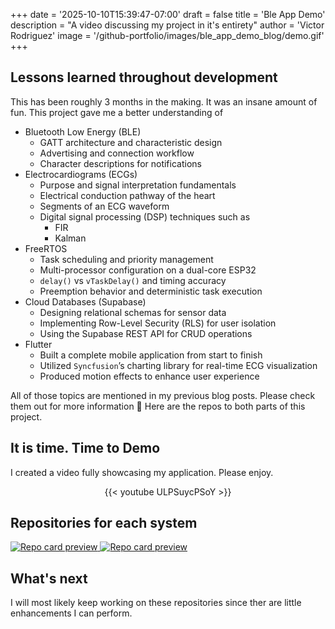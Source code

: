 +++
date = '2025-10-10T15:39:47-07:00'
draft = false
title = 'Ble App Demo'
description = "A video discussing my project in it's entirety"
author = 'Victor Rodriguez'
image = '/github-portfolio/images/ble_app_demo_blog/demo.gif'
+++

## <span class="jonquil-yellow-text"> Lessons learned throughout development </span>
This has been roughly 3 months in the making.
It was an insane amount of fun. This project gave me a better understanding of 
- Bluetooth Low Energy (BLE)
    - GATT architecture and characteristic design
    - Advertising and connection workflow
    - Character descriptions for notifications
- Electrocardiograms (ECGs)
    - Purpose and signal interpretation fundamentals
    - Electrical conduction pathway of the heart
    - Segments of an ECG waveform
    - Digital signal processing (DSP) techniques such as
        - FIR
        - Kalman
- FreeRTOS
    - Task scheduling and priority management
    - Multi-processor configuration on a dual-core ESP32
    - `delay()` vs `vTaskDelay()` and timing accuracy
    - Preemption behavior and deterministic task execution
- Cloud Databases (Supabase)
    - Designing relational schemas for sensor data 
    - Implementing Row-Level Security (RLS) for user isolation
    - Using the Supabase REST API for CRUD operations
- Flutter
    - Built a complete mobile application from start to finish
    - Utilized `Syncfusion`’s charting library for real-time ECG visualization
    - Produced motion effects to enhance user experience

All of those topics are mentioned in my previous blog posts. Please check them out for more information :sparkling_heart:
Here are the repos to both parts of this project.


## <span class="ecg-gold-highlight"> It is time. Time to Demo </span>
I created a video fully showcasing my application. Please enjoy.

<div style="text-align:center;">

{{< youtube ULPSuycPSoY >}}

</div>

## <span class="blue-green-text"> Repositories for each system </span>
<a class="github-card" href="https://github.com/Sudo-Victor-Victory/ESP32-ECG" target="_blank">
  <img src="https://github-readme-stats.vercel.app/api/pin/?username=Sudo-Victor-Victory&repo=ESP32-ECG&theme=default" alt="Repo card preview">
</a>

<a class="github-card" href="https://github.com/Sudo-Victor-Victory/BLE_Demo" target="_blank">
  <img src="https://github-readme-stats.vercel.app/api/pin/?username=Sudo-Victor-Victory&repo=BLE_Demo&theme=default" alt="Repo card preview">
</a>

## What's next
I will most likely keep working on these repositories since ther are little enhancements I can perform. 